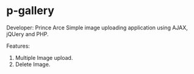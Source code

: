 # p-gallery
Developer: Prince Arce
Simple image uploading application using AJAX, jQUery and PHP.

Features:
1. Multiple Image upload.
2. Delete Image.
